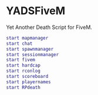 # YADSFiveM
Yet Another Death Script for FiveM.

```lua
start mapmanager
start chat
start spawnmanager
start sessionmanager
start fivem
start hardcap
start rconlog
start scoreboard
start playernames
start RPdeath
```
